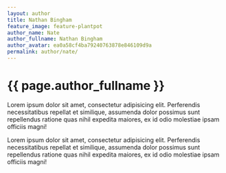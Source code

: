 ```yaml
---
layout: author
title: Nathan Bingham
feature_image: feature-plantpot
author_name: Nate
author_fullname: Nathan Bingham
author_avatar: ea0a58cf4ba79240763878e846109d9a
permalink: author/nate/
---
```


# {{ page.author_fullname }}

Lorem ipsum dolor sit amet, consectetur adipisicing elit. Perferendis necessitatibus repellat et similique, assumenda dolor possimus sunt repellendus ratione quas nihil expedita maiores, ex id odio molestiae ipsam officiis magni!

Lorem ipsum dolor sit amet, consectetur adipisicing elit. Perferendis necessitatibus repellat et similique, assumenda dolor possimus sunt repellendus ratione quas nihil expedita maiores, ex id odio molestiae ipsam officiis magni!
